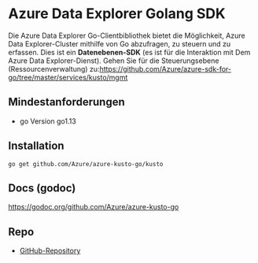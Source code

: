 # <a name="azure-data-explorer-golang-sdk"></a>Azure Data Explorer Golang SDK

Die Azure Data Explorer Go-Clientbibliothek bietet die Möglichkeit, Azure Data Explorer-Cluster mithilfe von Go abzufragen, zu steuern und zu erfassen. Dies ist ein **Datenebenen-SDK** (es ist für die Interaktion mit Dem Azure Data Explorer-Dienst). Gehen Sie für die Steuerungsebene (Ressourcenverwaltung) zu:https://github.com/Azure/azure-sdk-for-go/tree/master/services/kusto/mgmt 

## <a name="minimum-requirements"></a>Mindestanforderungen
* go Version go1.13

## <a name="installation"></a>Installation
`go get github.com/Azure/azure-kusto-go/kusto`

## <a name="docs-godoc"></a>Docs (godoc)
https://godoc.org/github.com/Azure/azure-kusto-go

## <a name="repo"></a>Repo
* [GitHub-Repository](https://github.com/Azure/azure-kusto-go)
